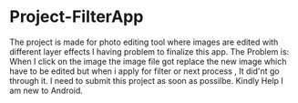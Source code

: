 # Project-FilterApp
The project is made for photo editing tool where images are edited with different layer effects
I having problem to finalize this app.
The Problem is:
When I click on the image the image file got replace the new image which have to be edited but when i apply for filter or next process ,
It did'nt go through it.
I need to submit this project as soon as possilbe.
Kindly Help I am new to Android.
